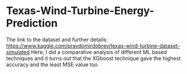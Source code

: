 # Texas-Wind-Turbine-Energy-Prediction

The link to the dataset and further details: https://www.kaggle.com/pravdomirdobrev/texas-wind-turbine-dataset-simulated
Here, I did a comparative analysis of different ML based techniques and it turns out that the XGboost technique gave the highest accuracy and the least MSE value too.
